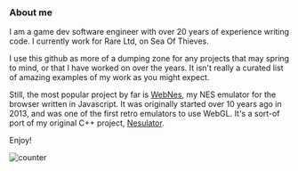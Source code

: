 ### About me

I am a game dev software engineer with over 20 years of experience writing code. I currently work for Rare Ltd, on Sea Of Thieves.

I use this github as more of a dumping zone for any projects that may spring to mind, or that I have worked on over the years. It isn't really a curated list of amazing examples of my work as you might expect.

Still, the most popular project by far is [WebNes](https://github.com/peteward44/WebNES), my NES emulator for the browser written in Javascript. It was originally started over 10 years ago in 2013, and was one of the first retro emulators to use WebGL. It's a sort-of port of my original C++ project, [Nesulator](https://github.com/peteward44/nesulator).

Enjoy!

![counter](https://ennzc7mkk0m2t0s.m.pipedream.net)
